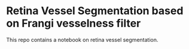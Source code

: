 # Retina Vessel Segmentation based on Frangi vesselness filter

This repo contains a notebook on retina vessel segmentation. 
